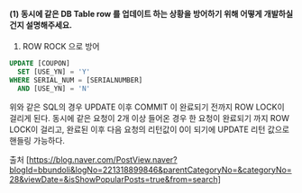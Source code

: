 #### (1) 동시에 같은 DB Table row 를 업데이트 하는 상황을 방어하기 위해 어떻게 개발하실 건지 설명해주세요.
1. ROW ROCK 으로 방어
```sql
UPDATE [COUPON]
  SET [USE_YN] = 'Y'
WHERE SERIAL_NUM = [SERIALNUMBER]
  AND [USE_YN] = 'N'
```
위와 같은 SQL의 경우 UPDATE 이후 COMMIT 이 완료되기 전까지 ROW LOCK이 걸리게 된다.
동시에 같은 요청이 2개 이상 들어온 경우 한 요청이 완료되기 까지 ROW LOCK이 걸리고, 완료된 이후 다음 요청의 리턴값이 0이 되기에 UPDATE 리턴 값으로 핸들링 가능하다.

출처 [https://blog.naver.com/PostView.naver?blogId=bbundoli&logNo=221318899846&parentCategoryNo=&categoryNo=28&viewDate=&isShowPopularPosts=true&from=search]
